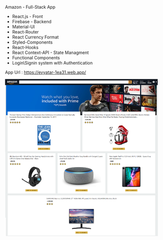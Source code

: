 
Amazon - Full-Stack App

* React.js - Front
* Firebase - Backend
* Material-UI 
* React-Router
* React Currency Format
* Styled-Components
* React-Hooks
* React Context-API - State Managment
* Functional Components
* Login\Signin system with Authentication

App Url : https://evyatar-1ea31.web.app/

![alt text](https://github.com/EvyatarHaim1/Amazon/blob/main/src/screenView.png)

